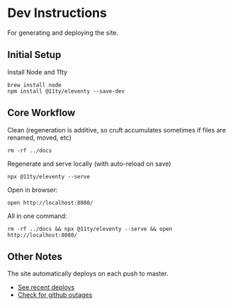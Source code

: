 # Dev Instructions
For generating and deploying the site.

## Initial Setup
Install Node and 11ty

```
brew install node
npm install @11ty/eleventy --save-dev
```

## Core Workflow
Clean (regeneration is additive, so cruft accumulates sometimes if files are renamed, moved, etc)

```
rm -rf ../docs
```

Regenerate and serve locally (with auto-reload on save)

```
npx @11ty/eleventy --serve
```

Open in browser:

```
open http://localhost:8080/
```

All in one command:

```
rm -rf ../docs && npx @11ty/eleventy --serve && open http://localhost:8080/
```

## Other Notes
The site automatically deploys on each push to master.

* [See recent deploys](https://github.com/wmatthew/matthews_web/deployments/github-pages)
* [Check for github outages](https://www.githubstatus.com/)
